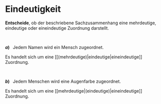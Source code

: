 <!--
version:  0.0.1

language: de

@style
input {
    text-align: center;
}

.flex-container {
    display: flex;
    flex-wrap: wrap;
    align-items: stretch;
    gap: 20px;
}

.flex-child {
    flex: 1;
    min-width: 350px;
    margin-right: 20px;
}

@media (max-width: 400px) {
    .flex-child {
        flex: 100%;
        margin-right: 0;
    }
}
@end

formula: \carry   \textcolor{red}{\scriptsize #1}
formula: \digit   \rlap{\carry{#1}}\phantom{#2}#2
formula: \permil  \text{‰}

import: https://raw.githubusercontent.com/LiaTemplates/Tikz-Jax/main/README.md

script: https://cdn.jsdelivr.net/gh/LiaTemplates/Tikz-Jax@main/dist/index.js


tags: Zuordnung, Eindeutigkeit, leicht, sehr niedrig, Angeben

comment: Ist diese Zuordnung eindeutig?

author: Martin Lommatzsch

-->




# Eindeutigkeit

**Entscheide**, ob der beschriebene Sachzusammenhang eine mehrdeutige, eindeutige oder eineindeutige Zuordnung darstellt.

<br>

__$a)\;\;$__ Jedem Namen wird ein Mensch zugeordnet.


Es handelt sich um eine [[(mehrdeutige)|eindeutige|eineindeutige]] Zuordnung.

<br>

__$b)\;\;$__ Jedem Menschen wird eine Augenfarbe zugeordnet.


Es handelt sich um eine [[mehrdeutige|(eindeutige)|eineindeutige]] Zuordnung.

<br>
<br>
<br>
<br>
<br>
<br>
<br>
<br>